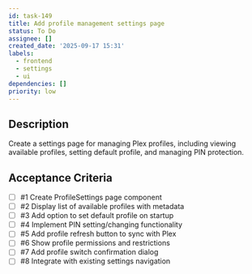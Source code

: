 ```yaml
---
id: task-149
title: Add profile management settings page
status: To Do
assignee: []
created_date: '2025-09-17 15:31'
labels:
  - frontend
  - settings
  - ui
dependencies: []
priority: low
---
```


## Description

Create a settings page for managing Plex profiles, including viewing available profiles, setting default profile, and managing PIN protection.

## Acceptance Criteria
<!-- AC:BEGIN -->
- [ ] #1 Create ProfileSettings page component
- [ ] #2 Display list of available profiles with metadata
- [ ] #3 Add option to set default profile on startup
- [ ] #4 Implement PIN setting/changing functionality
- [ ] #5 Add profile refresh button to sync with Plex
- [ ] #6 Show profile permissions and restrictions
- [ ] #7 Add profile switch confirmation dialog
- [ ] #8 Integrate with existing settings navigation
<!-- AC:END -->
